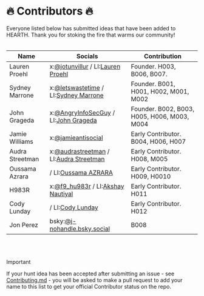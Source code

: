 # 🔥 Contributors 🔥
Everyone listed below has submitted ideas that have been added to HEARTH. Thank you for stoking the fire that warms our community!
<br></br>

| Name          | Socials | Contribution |
| ------------- | ------- | ------------ |
| Lauren Proehl | x:[@jotunvillur](https://x.com/jotunvillur) / LI:[Lauren Proehl](https://www.linkedin.com/in/laurenproehl/) | Founder. H003, B006, B007. |
| Sydney Marrone | x:[@letswastetime](https://x.com/letswastetime) / LI:[Sydney Marrone](https://www.linkedin.com/in/sydneymarrone/) | Founder. B001, H001, H002, M001, M002 |
| John Grageda | x:[@AngryInfoSecGuy](https://x.com/AngryInfoSecGuy) / LI:[John Grageda](https://www.linkedin.com/in/johngrageda/) | Founder. B002, B003, H005, H006, M003, M004 | 
| Jamie Williams |  x:[@jamieantisocial](https://x.com/jamieantisocial) | Early Contributor. B004, H006, H007 |
| Audra Streetman | x:[@audrastreetman](https://x.com/audrastreetman) / LI:[Audra Streetman](https://www.linkedin.com/in/audrastreetman/) | Early Contributor. H008, M005 | 
| Oussama Azrara |  / LI:[Oussama AZRARA ](https://www.linkedin.com/in/azrara/) | Early Contributor. H009, H0010 |
| H983R | x:[@f9_hu983r](https://x.com/F9_HU983R) / LI:[Akshay Nautiyal](https://www.linkedin.com/in/akshaynautiyal) | Early Contributor. H011 |
| Cody Lunday |  / LI:[Cody Lunday ](https://www.linkedin.com/in/codylunday/) | Early Contributor. H012 |
| Jon Perez | bsky:[@j-nohandle.bsky.social](https://bsky.app/profile/j-nohandle.bsky.social) | B008 |
<br> </br>
>[!IMPORTANT]
>If your hunt idea has been accepted after submitting an issue - see [Contributing.md](https://github.com/triw0lf/HEARTH/blob/main/Keepers/Contributing.md) - you will be asked to make a pull request to add your name to this list to get your official Contributor status on the repo.
